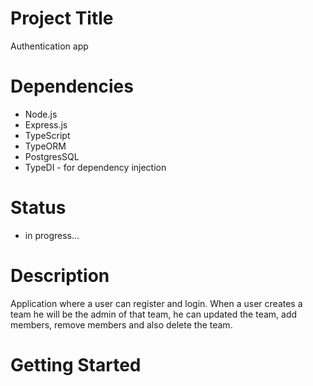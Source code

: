 # Project Title

Authentication app

# Dependencies

- Node.js
- Express.js
- TypeScript
- TypeORM
- PostgresSQL
- TypeDI - for dependency injection

# Status

- in progress...

# Description

Application where a user can register and login.
When a user creates a team he will be the admin of that team, he can updated the team, add members, remove members and also delete the team.

# Getting Started
